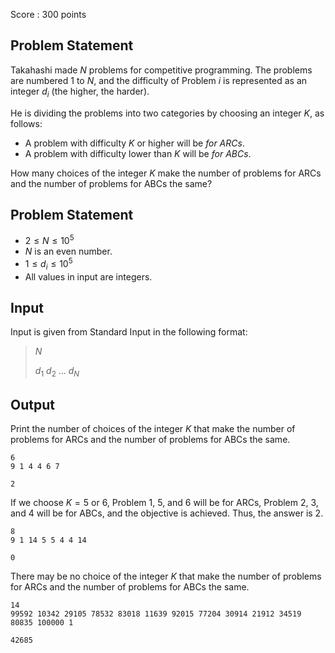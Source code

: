 Score : $300$ points

## Problem Statement

Takahashi made $N$ problems for competitive programming.
The problems are numbered $1$ to $N$, and the difficulty of Problem $i$ is represented as an integer $d_i$ (the higher, the harder).

He is dividing the problems into two categories by choosing an integer $K$, as follows:

- A problem with difficulty $K$ or higher will be *for ARCs*.
- A problem with difficulty lower than $K$ will be *for ABCs*.

How many choices of the integer $K$ make the number of problems for ARCs and the number of problems for ABCs the same?

## Problem Statement

- $2 \leq N \leq 10^5$
- $N$ is an even number.
- $1 \leq d_i \leq 10^5$
- All values in input are integers.

## Input

Input is given from Standard Input in the following format:

> $N$
> 
> $d_1$ $d_2$ $...$ $d_N$

## Output

Print the number of choices of the integer $K$ that make the number of problems for ARCs and the number of problems for ABCs the same.

```input1
6
9 1 4 4 6 7
```

```output1
2
```

If we choose $K=5$ or $6$, Problem $1$, $5$, and $6$ will be for ARCs, Problem $2$, $3$, and $4$ will be for ABCs, and the objective is achieved.
Thus, the answer is $2$.

```input2
8
9 1 14 5 5 4 4 14
```

```output2
0
```

There may be no choice of the integer $K$ that make the number of problems for ARCs and the number of problems for ABCs the same.

```input3
14
99592 10342 29105 78532 83018 11639 92015 77204 30914 21912 34519 80835 100000 1
```

```output3
42685
```